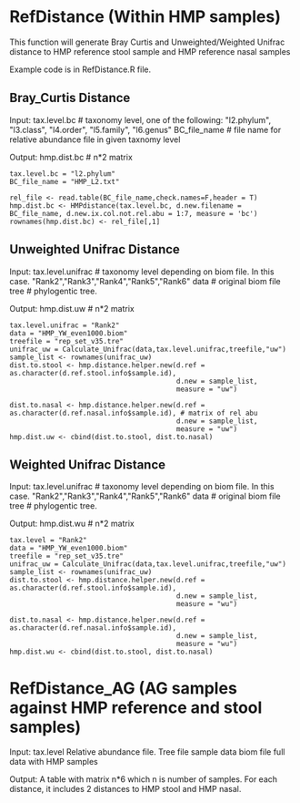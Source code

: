 # RefDistance (Within HMP samples)

This function will generate Bray Curtis and Unweighted/Weighted Unifrac distance to HMP reference stool sample and HMP reference nasal samples

Example code is in RefDistance.R file.

## Bray_Curtis Distance

Input: 
tax.level.bc #  taxonomy level, one of the following: "l2.phylum", "l3.class", "l4.order", "l5.family", "l6.genus"
BC_file_name # file name for relative abundance file in given taxnomy level

Output:
hmp.dist.bc  # n*2 matrix
```
tax.level.bc = "l2.phylum"
BC_file_name = "HMP_L2.txt"

rel_file <- read.table(BC_file_name,check.names=F,header = T)
hmp.dist.bc <- HMPdistance(tax.level.bc, d.new.filename = BC_file_name, d.new.ix.col.not.rel.abu = 1:7, measure = 'bc')
rownames(hmp.dist.bc) <- rel_file[,1]

```
## Unweighted Unifrac Distance

Input: 
tax.level.unifrac #  taxonomy level depending on biom file. In this case. "Rank2","Rank3","Rank4","Rank5","Rank6"
data  #  original biom file 
tree # phylogentic tree.

Output:
hmp.dist.uw  # n*2 matrix


```
tax.level.unifrac = "Rank2"
data = "HMP_YW_even1000.biom"
treefile = "rep_set_v35.tre"
unifrac_uw = Calculate_Unifrac(data,tax.level.unifrac,treefile,"uw")
sample_list <- rownames(unifrac_uw)
dist.to.stool <- hmp.distance.helper.new(d.ref = as.character(d.ref.stool.info$sample.id), 
                                         d.new = sample_list,
                                         measure = "uw")

dist.to.nasal <- hmp.distance.helper.new(d.ref = as.character(d.ref.nasal.info$sample.id), # matrix of rel abu
                                         d.new = sample_list,
                                         measure = "uw")
hmp.dist.uw <- cbind(dist.to.stool, dist.to.nasal)

```

## Weighted Unifrac Distance

Input: 
tax.level.unifrac #  taxonomy level depending on biom file. In this case. "Rank2","Rank3","Rank4","Rank5","Rank6"
data  #  original biom file 
tree # phylogentic tree.

Output:
hmp.dist.wu  # n*2 matrix


```
tax.level = "Rank2"
data = "HMP_YW_even1000.biom"
treefile = "rep_set_v35.tre"
unifrac_uw = Calculate_Unifrac(data,tax.level.unifrac,treefile,"uw")
sample_list <- rownames(unifrac_uw)
dist.to.stool <- hmp.distance.helper.new(d.ref = as.character(d.ref.stool.info$sample.id), 
                                         d.new = sample_list,
                                         measure = "wu")

dist.to.nasal <- hmp.distance.helper.new(d.ref = as.character(d.ref.nasal.info$sample.id), 
                                         d.new = sample_list,
                                         measure = "wu")
hmp.dist.wu <- cbind(dist.to.stool, dist.to.nasal)

```

# RefDistance_AG (AG samples against HMP reference and stool samples)

Input: 
tax.level
Relative abundance file.
Tree file
sample data biom file
full data with HMP samples 

Output:
A table with matrix n*6 which n is number of samples. For each distance, it includes 2 distances to HMP stool and HMP nasal.